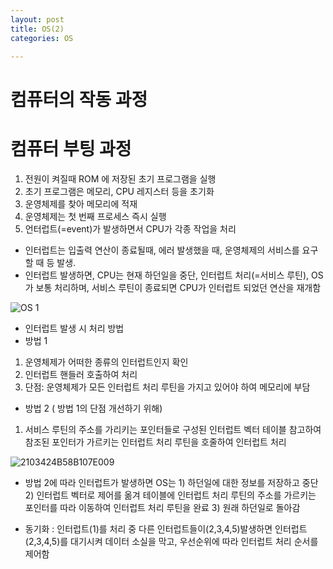 ```yaml
---
layout: post
title: OS(2)
categories: OS

---
```



# 컴퓨터의 작동 과정


# 컴퓨터 부팅 과정

 1) 전원이 켜질때 ROM 에 저장된 초기 프로그램을 실행
 2) 초기 프로그램은 메모리, CPU 레지스터 등을 초기화
 3) 운영체제를 찾아 메모리에 적재
 4) 운영체제는 첫 번째 프로세스 즉시 실행
 5) 언터럽트(=event)가 발생하면서 CPU가 각종 작업을 처리
 
 * 인터럽트는 입출력 연산이 종료될때, 에러 발생했을 때, 운영체제의 서비스를 요구할 때 등 발생.
 * 인터럽트 발생하면, CPU는 현재 하던일을 중단, 인터럽트 처리(=서비스 루틴), OS가 보통 처리하며, 서비스 루틴이 종료되면 CPU가 인터럽트 되었던 연산을 재개함
 
 ![OS 1](https://user-images.githubusercontent.com/47915302/60557234-a2d84280-9d7f-11e9-9dbc-f48061f1b2bc.png)

 
 
 * 인터럽트 발생 시 처리 방법
 * 방법 1
  1) 운영체제가 어떠한 종류의 인터럽트인지 확인
  2) 인터럽트 핸들러 호출하여 처리
  3) 단점: 운영체제가 모든 인터럽트 처리 루틴을 가지고 있어야 하여 메모리에 부담
  
 * 방법 2 ( 방법 1의 단점 개선하기 위해)  
  1) 서비스 루틴의 주소를 가리키는 포인터들로 구성된 인터럽트 벡터 테이블 참고하여 참조된 포인터가 가르키는 인터럽트 처리 루틴을 호줄하여 인터럽트 처리 
 
 ![2103424B58B107E009](https://user-images.githubusercontent.com/47915302/60557535-d5cf0600-9d80-11e9-99b5-222fa149c548.jpg)

* 방법 2에 따라 인터럽트가 발생하면 OS는 1) 하던일에 대한 정보를 저장하고 중단 2) 인터럽트 벡터로 제어를 옮겨 테이블에 인터럽트 처리 루틴의 주소를 가르키는 포인터를 따라 이동하여 인터럽트 처리 루틴을 완료 3) 원래 하던일로 돌아감

* 동기화 : 인터럽트(1)를 처리 중 다른 인터럽트들이(2,3,4,5)발생하면 인터럽트(2,3,4,5)를 대기시켜 데이터 소실을 막고, 우선순위에 따라 인터럽트 처리 순서를 제어함  
 
 
 
 
 
 
